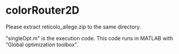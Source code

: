 # colorRouter2D

Please extract reticolo_allege.zip to the same directory.

"singleOpt.m" is the execution code.
This code runs in MATLAB with "Global optimization toolbox".
